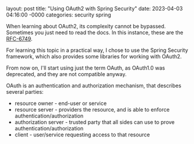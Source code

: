 layout: post
title: "Using OAuth2 with Spring Security"
date: 2023-04-03 04:16:00 -0000
categories: security spring

When learning about OAuth2, its complexity cannot be bypassed. Sometimes you just need to read the docs. In this instance, these are the [RFC-6749](https://www.rfc-editor.org/rfc/rfc6749).

For learning this topic in a practical way, I chose to use the Spring Security framework, which also provides some libraries for working with OAuth2.

From now on, I'll start using just the term OAuth, as OAuth1.0 was deprecated, and they are not compatible anyway.

OAuth is an authentication and authorization mechanism, that describes several parties:

- resource owner - end-user or service
- resource server - providers the resource, and is able to enforce authentication/authorization
- authorization server - trusted party that all sides can use to prove authentication/authorization
- client - user/service requesting access to that resource

